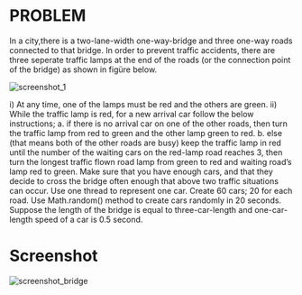# PROBLEM

In a city,there is a two-lane-width one-way-bridge and three one-way roads connected to that bridge. In order to prevent traffic accidents, there are three seperate traffic lamps at the end of the roads (or the connection point of the bridge) as shown in figüre below.

![screenshot_1](https://user-images.githubusercontent.com/24358394/40299035-a8804166-5ced-11e8-8237-32a50b68c107.png)
 
i)	At any time, one of the lamps must be red and the others are green. 
ii)	While the traffic lamp is red, for a new arrival car follow the below instructions; 
a.	if there is no arrival car on one of the other roads, then turn the traffic lamp from red to green and the other lamp green to red.
b.	else (that means both of the other roads are busy) keep the traffic lamp in red until the number of the waiting cars on the red-lamp road reaches 3, then turn the longest traffic flown road lamp from green to red and waiting road’s lamp red to green.
Make sure that you have enough cars, and that they decide to cross the bridge often enough that above two traffic situations can occur. 
Use one thread to represent one car. Create 60 cars; 20 for each road. Use Math.random() method to create cars randomly in 20 seconds. 
Suppose the length of the bridge is equal to three-car-length and one-car-length speed of a car is 0.5 second.

# Screenshot
![screenshot_bridge](https://cloud.githubusercontent.com/assets/24358394/26469829/1e94ea66-41a4-11e7-8ec8-205f2e4c1601.png)









